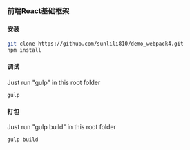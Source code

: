 ### 前端React基础框架

#### 安装

```bash
git clone https://github.com/sunlili810/demo_webpack4.git
npm install
```

#### 调试

Just run "gulp" in this root folder
```
gulp
```

#### 打包

Just run "gulp build" in this root folder
```
gulp build
```

